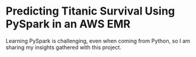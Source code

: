 # Predicting Titanic Survival Using PySpark in an AWS EMR

Learning PySpark is challenging, even when coming from Python, so I am sharing my insights gathered with this project.
